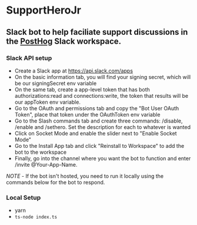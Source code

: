# SupportHeroJr

## Slack bot to help faciliate support discussions in the [PostHog](https://github.com/PostHog/posthog) Slack workspace.

### Slack API setup

- Create a Slack app at https://api.slack.com/apps
- On the basic information tab, you will find your signing secret, which will be our signingSecret env variable
- On the same tab, create a app-level token that has both authorizations:read and connections:write, the token that results will be our appToken env variable.
- Go to the OAuth and permissions tab and copy the "Bot User OAuth Token", place that token under the OAuthToken env variable
- Go to the Slash commands tab and create three commands: /disable, /enable and /sethero. Set the description for each to whatever is wanted
- Click on Socket Mode and enable the slider next to "Enable Socket Mode"
- Go to the Install App tab and click "Reinstall to Workspace" to add the bot to the workspace
- Finally, go into the channel where you want the bot to function and enter /invite @Your-App-Name.

*NOTE* - If the bot isn't hosted, you need to run it locally using the commands below for the bot to respond.

### Local Setup
- yarn
- `ts-node index.ts`
